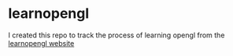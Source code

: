 # learnopengl

I created this repo to track the process of learning opengl from the [learnopengl website](https://learnopengl.com/)